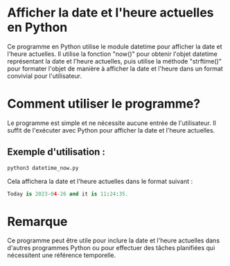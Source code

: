 # Afficher la date et l'heure actuelles en Python

Ce programme en Python utilise le module datetime pour afficher la date et l'heure actuelles. 
Il utilise la fonction "now()" pour obtenir l'objet datetime représentant la date et l'heure actuelles, puis utilise la méthode "strftime()" pour formater
l'objet de manière à afficher la date et l'heure dans un format convivial pour l'utilisateur.

# Comment utiliser le programme? 

Le programme est simple et ne nécessite aucune entrée de l'utilisateur. Il suffit de l'exécuter avec Python pour afficher la date et l'heure actuelles.

## Exemple d'utilisation :

```python
python3 datetime_now.py
```


Cela affichera la date et l'heure actuelles dans le format suivant :


```python
Today is 2023-04-26 and it is 11:24:35.
```


# Remarque

Ce programme peut être utile pour inclure la date et l'heure actuelles dans d'autres programmes Python ou pour effectuer des tâches planifiées qui nécessitent une référence temporelle.
